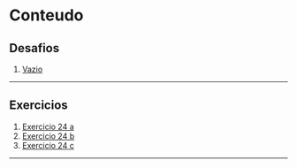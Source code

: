# Conteudo

## Desafios

1. [Vazio](vazio)

---

## Exercicios

1. [Exercicio 24 a](ex024/iframe001.html)
1. [Exercicio 24 b](ex024/iframe002.html)
1. [Exercicio 24 c](ex024/iframe003.html)

---
